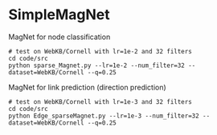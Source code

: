 # SimpleMagNet
MagNet for node classification

```
# test on WebKB/Cornell with lr=1e-2 and 32 filters
cd code/src
python sparse_Magnet.py --lr=1e-2 --num_filter=32 --dataset=WebKB/Cornell --q=0.25
```

MagNet for link prediction (direction prediction)
```
# test on WebKB/Cornell with lr=1e-3 and 32 filters
cd code/src
python Edge_sparseMagnet.py --lr=1e-3 --num_filter=32 --dataset=WebKB/Cornell --q=0.25
```
